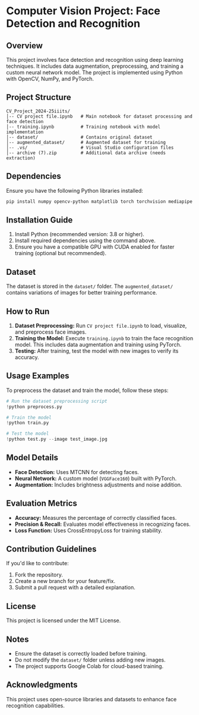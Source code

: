 # Computer Vision Project: Face Detection and Recognition

## Overview
This project involves face detection and recognition using deep learning techniques. It includes data augmentation, preprocessing, and training a custom neural network model. The project is implemented using Python with OpenCV, NumPy, and PyTorch.

## Project Structure
```
CV_Project_2024-25iiits/
│-- CV project file.ipynb   # Main notebook for dataset processing and face detection
│-- training.ipynb          # Training notebook with model implementation
│-- dataset/                # Contains original dataset
│-- augmented_dataset/      # Augmented dataset for training
│-- .vs/                    # Visual Studio configuration files
│-- archive (7).zip         # Additional data archive (needs extraction)
```

## Dependencies
Ensure you have the following Python libraries installed:
```bash
pip install numpy opencv-python matplotlib torch torchvision mediapipe mtcnn tqdm
```

## Installation Guide
1. Install Python (recommended version: 3.8 or higher).
2. Install required dependencies using the command above.
3. Ensure you have a compatible GPU with CUDA enabled for faster training (optional but recommended).

## Dataset
The dataset is stored in the `dataset/` folder. The `augmented_dataset/` contains variations of images for better training performance.

## How to Run
1. **Dataset Preprocessing:** Run `CV project file.ipynb` to load, visualize, and preprocess face images.
2. **Training the Model:** Execute `training.ipynb` to train the face recognition model. This includes data augmentation and training using PyTorch.
3. **Testing:** After training, test the model with new images to verify its accuracy.

## Usage Examples
To preprocess the dataset and train the model, follow these steps:
```python
# Run the dataset preprocessing script
!python preprocess.py

# Train the model
!python train.py

# Test the model
!python test.py --image test_image.jpg
```

## Model Details
- **Face Detection:** Uses MTCNN for detecting faces.
- **Neural Network:** A custom model (`VGGFace160`) built with PyTorch.
- **Augmentation:** Includes brightness adjustments and noise addition.

## Evaluation Metrics
- **Accuracy:** Measures the percentage of correctly classified faces.
- **Precision & Recall:** Evaluates model effectiveness in recognizing faces.
- **Loss Function:** Uses CrossEntropyLoss for training stability.

## Contribution Guidelines
If you'd like to contribute:
1. Fork the repository.
2. Create a new branch for your feature/fix.
3. Submit a pull request with a detailed explanation.

## License
This project is licensed under the MIT License.

## Notes
- Ensure the dataset is correctly loaded before training.
- Do not modify the `dataset/` folder unless adding new images.
- The project supports Google Colab for cloud-based training.

## Acknowledgments
This project uses open-source libraries and datasets to enhance face recognition capabilities.

